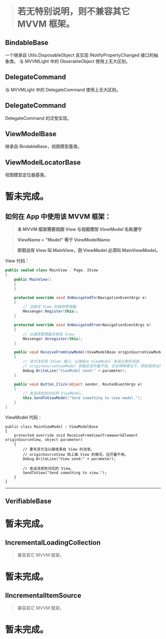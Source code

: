 > # 若无特别说明，则不兼容其它 MVVM 框架。

## BindableBase
一个继承自 Utils.DisposableObject 且实现 INotifyPropertyChanged 接口的抽象类。
与 MVVMLight 中的 ObserableObject 使用上无大区别。

## DelegateCommand
与 MVVMLight 中的 DelegateCommand 使用上无大区别。

## DelegateCommand<T>
DelegateCommand 的泛型实现。

## ViewModelBase
继承自 BindableBase，视图模型基类。

## ViewModelLocatorBase
视图模型定位器基类。
# 暂未完成。

## 如何在 App 中使用该 MVVM 框架：
> **本 MVVM 框架需要视图 View 与视图模型 ViewModel 名称遵守**

> **ViewName + "Model" 等于 ViewModelName**

> **即假设有 View 叫 MainView，则 ViewModel 必须叫 MainViewModel。**

View 代码：
```C#
public sealed class MainView : Page, IView
{
    public MainView()
    {
    }

	protected override void OnNavigatedTo(NavigationEventArgs e)
    {
		// 注册该 View 到通信管理器。
        Messenger.Register(this);
    }

    protected override void OnNavigatedFrom(NavigationEventArgs e)
    {
		// 从通信管理器注销该 View。
        Messenger.Unregister(this);
    }

    public void ReceiveFromViewModel(ViewModelBase originSourceViewModel, object parameter)
    {
		// 该方法实现 IView 接口，以接收从 ViewModel 发送过来的消息。
		// originSourceViewModel 参数应该尽量不用，仅在特殊情况下，例如程序运行时存在多个该 View 所对应的 ViewModel 的实例时需要用作检查才使用。
		Debug.WriteLine("ViewModel send:" + parameter);
    }

	public void Button_Click(object sender, RoutedEventArgs e)
	{
		// 发送消息到对应的 ViewModel。
		this.SendToViewModel("Send something to view model.");
	}
}
```
ViewModel 代码：
```XAML
public class MainViewModel : ViewModelBase
{
	protected override void ReceiveFromView(FrameworkElement originSourceView, object parameter)
    {
		// 重写该方法以接收来自 View 的消息。
		// originSourceView 同上面 View 的情况，应尽量不用。
		Debug.WriteLine("View send:" + parameter);

		// 发送消息到对应的 View。
		SendToView("Send something to view.");
	}
} 
```
----------
## VerifiableBase
# 暂未完成。

## IncrementalLoadingCollection
> 兼容其它 MVVM 框架。

# 暂未完成。

## IIncrementalItemSource
> 兼容其它 MVVM 框架。

# 暂未完成。